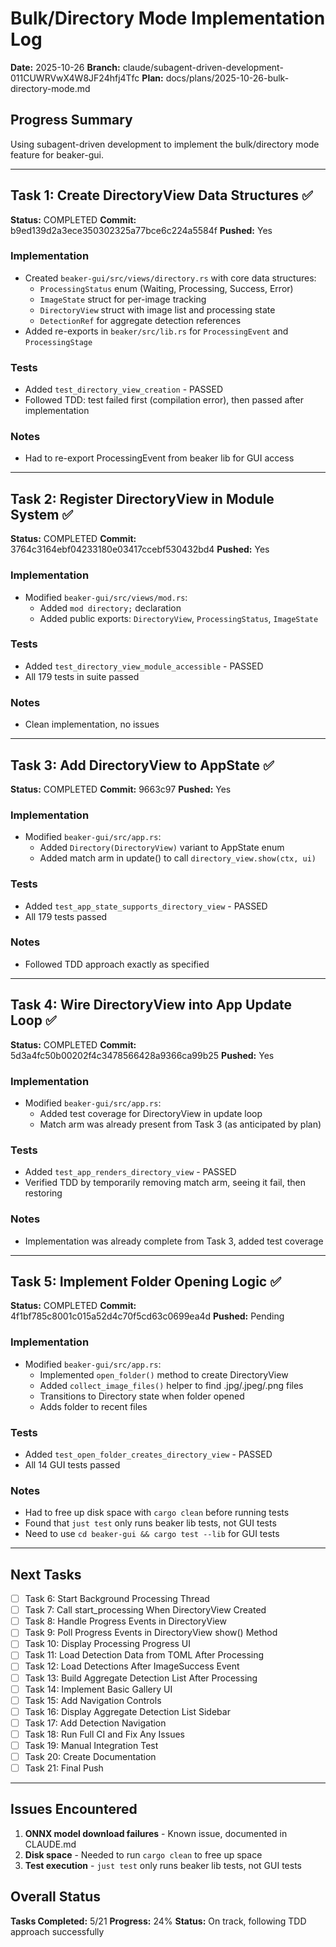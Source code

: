 # Bulk/Directory Mode Implementation Log

**Date:** 2025-10-26
**Branch:** claude/subagent-driven-development-011CUWRVwX4W8JF24hfj4Tfc
**Plan:** docs/plans/2025-10-26-bulk-directory-mode.md

## Progress Summary

Using subagent-driven development to implement the bulk/directory mode feature for beaker-gui.

---

## Task 1: Create DirectoryView Data Structures ✅

**Status:** COMPLETED
**Commit:** b9ed139d2a3ece350302325a77bce6c224a5584f
**Pushed:** Yes

### Implementation
- Created `beaker-gui/src/views/directory.rs` with core data structures:
  - `ProcessingStatus` enum (Waiting, Processing, Success, Error)
  - `ImageState` struct for per-image tracking
  - `DirectoryView` struct with image list and processing state
  - `DetectionRef` for aggregate detection references
- Added re-exports in `beaker/src/lib.rs` for `ProcessingEvent` and `ProcessingStage`

### Tests
- Added `test_directory_view_creation` - PASSED
- Followed TDD: test failed first (compilation error), then passed after implementation

### Notes
- Had to re-export ProcessingEvent from beaker lib for GUI access

---

## Task 2: Register DirectoryView in Module System ✅

**Status:** COMPLETED
**Commit:** 3764c3164ebf04233180e03417ccebf530432bd4
**Pushed:** Yes

### Implementation
- Modified `beaker-gui/src/views/mod.rs`:
  - Added `mod directory;` declaration
  - Added public exports: `DirectoryView`, `ProcessingStatus`, `ImageState`

### Tests
- Added `test_directory_view_module_accessible` - PASSED
- All 179 tests in suite passed

### Notes
- Clean implementation, no issues

---

## Task 3: Add DirectoryView to AppState ✅

**Status:** COMPLETED
**Commit:** 9663c97
**Pushed:** Yes

### Implementation
- Modified `beaker-gui/src/app.rs`:
  - Added `Directory(DirectoryView)` variant to AppState enum
  - Added match arm in update() to call `directory_view.show(ctx, ui)`

### Tests
- Added `test_app_state_supports_directory_view` - PASSED
- All 179 tests passed

### Notes
- Followed TDD approach exactly as specified

---

## Task 4: Wire DirectoryView into App Update Loop ✅

**Status:** COMPLETED
**Commit:** 5d3a4fc50b00202f4c3478566428a9366ca99b25
**Pushed:** Yes

### Implementation
- Modified `beaker-gui/src/app.rs`:
  - Added test coverage for DirectoryView in update loop
  - Match arm was already present from Task 3 (as anticipated by plan)

### Tests
- Added `test_app_renders_directory_view` - PASSED
- Verified TDD by temporarily removing match arm, seeing it fail, then restoring

### Notes
- Implementation was already complete from Task 3, added test coverage

---

## Task 5: Implement Folder Opening Logic ✅

**Status:** COMPLETED
**Commit:** 4f1bf785c8001c015a52d4c70f5cd63c0699ea4d
**Pushed:** Pending

### Implementation
- Modified `beaker-gui/src/app.rs`:
  - Implemented `open_folder()` method to create DirectoryView
  - Added `collect_image_files()` helper to find .jpg/.jpeg/.png files
  - Transitions to Directory state when folder opened
  - Adds folder to recent files

### Tests
- Added `test_open_folder_creates_directory_view` - PASSED
- All 14 GUI tests passed

### Notes
- Had to free up disk space with `cargo clean` before running tests
- Found that `just test` only runs beaker lib tests, not GUI tests
- Need to use `cd beaker-gui && cargo test --lib` for GUI tests

---

## Next Tasks

- [ ] Task 6: Start Background Processing Thread
- [ ] Task 7: Call start_processing When DirectoryView Created
- [ ] Task 8: Handle Progress Events in DirectoryView
- [ ] Task 9: Poll Progress Events in DirectoryView show() Method
- [ ] Task 10: Display Processing Progress UI
- [ ] Task 11: Load Detection Data from TOML After Processing
- [ ] Task 12: Load Detections After ImageSuccess Event
- [ ] Task 13: Build Aggregate Detection List After Processing
- [ ] Task 14: Implement Basic Gallery UI
- [ ] Task 15: Add Navigation Controls
- [ ] Task 16: Display Aggregate Detection List Sidebar
- [ ] Task 17: Add Detection Navigation
- [ ] Task 18: Run Full CI and Fix Any Issues
- [ ] Task 19: Manual Integration Test
- [ ] Task 20: Create Documentation
- [ ] Task 21: Final Push

---

## Issues Encountered

1. **ONNX model download failures** - Known issue, documented in CLAUDE.md
2. **Disk space** - Needed to run `cargo clean` to free up space
3. **Test execution** - `just test` only runs beaker lib tests, not GUI tests

## Overall Status

**Tasks Completed:** 5/21
**Progress:** 24%
**Status:** On track, following TDD approach successfully

